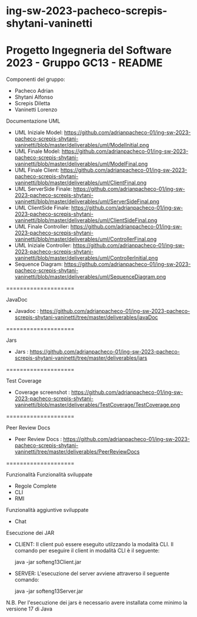 # ing-sw-2023-pacheco-screpis-shytani-vaninetti

Progetto Ingegneria del Software 2023 - Gruppo GC13 - README
============================================================

Componenti del gruppo:
- Pacheco Adrian
- Shytani Alfonso
- Screpis Diletta
- Vaninetti Lorenzo

Documentazione
UML
- UML Iniziale Model: https://github.com/adrianpacheco-01/ing-sw-2023-pacheco-screpis-shytani-vaninetti/blob/master/deliverables/uml/ModelInitial.png
- UML Finale Model: https://github.com/adrianpacheco-01/ing-sw-2023-pacheco-screpis-shytani-vaninetti/blob/master/deliverables/uml/ModelFinal.png
- UML Finale Client: https://github.com/adrianpacheco-01/ing-sw-2023-pacheco-screpis-shytani-vaninetti/blob/master/deliverables/uml/ClientFinal.png
- UML ServerSide Finale: https://github.com/adrianpacheco-01/ing-sw-2023-pacheco-screpis-shytani-vaninetti/blob/master/deliverables/uml/ServerSideFinal.png
- UML ClientSide Finale: https://github.com/adrianpacheco-01/ing-sw-2023-pacheco-screpis-shytani-vaninetti/blob/master/deliverables/uml/ClientSideFinal.png
- UML Finale Controller: https://github.com/adrianpacheco-01/ing-sw-2023-pacheco-screpis-shytani-vaninetti/blob/master/deliverables/uml/ControllerFinal.png
- UML Iniziale Controller: https://github.com/adrianpacheco-01/ing-sw-2023-pacheco-screpis-shytani-vaninetti/blob/master/deliverables/uml/ControllerInitial.png
- Sequence Diagram: https://github.com/adrianpacheco-01/ing-sw-2023-pacheco-screpis-shytani-vaninetti/blob/master/deliverables/uml/SequenceDiagram.png
  
====================

JavaDoc
- Javadoc : https://github.com/adrianpacheco-01/ing-sw-2023-pacheco-screpis-shytani-vaninetti/tree/master/deliverables/javaDoc
  
====================

Jars
- Jars : https://github.com/adrianpacheco-01/ing-sw-2023-pacheco-screpis-shytani-vaninetti/tree/master/deliverables/jars

====================

Test Coverage
- Coverage screenshot : https://github.com/adrianpacheco-01/ing-sw-2023-pacheco-screpis-shytani-vaninetti/blob/master/deliverables/TestCoverage/TestCoverage.png
  
====================

Peer Review Docs
- Peer Review Docs : https://github.com/adrianpacheco-01/ing-sw-2023-pacheco-screpis-shytani-vaninetti/tree/master/deliverables/PeerReviewDocs

====================

Funzionalità
Funzionalità sviluppate
- Regole Complete
- CLI
- RMI

Funzionalità aggiuntive sviluppate
- Chat

Esecuzione dei JAR

- CLIENT:
Il client può essere eseguito utilzzando la modalità CLI.
Il comando per eseguire il client in modalità CLI è il seguente:

  java -jar softeng13Client.jar 

- SERVER:
L'esecuzione del server avviene attraverso il seguente comando:

  java -jar softeng13Server.jar

N.B. Per l'esecuzione dei jars è necessario avere installata come minimo la versione 17 di Java
